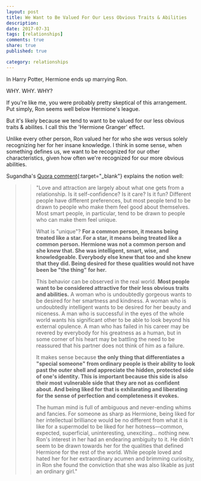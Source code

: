 ```yaml
---
layout: post
title: We Want to Be Valued For Our Less Obvious Traits & Abilities
description: 
date: 2017-07-31
tags: [relationships]
comments: true
share: true
published: true

category: relationships
---
```


In Harry Potter, Hermione ends up marrying Ron.

WHY.
WHY. 
WHY?

If you're like me, you were probably pretty skeptical of this arrangement. Put simply, Ron seems well below Hermione's league. 


But it's likely because we tend to want to be valued for our less obvious traits & abilites. I call this the 'Hermione Granger' effect. 

Unlike every other person, Ron valued her for who she _was_ versus solely recognizing her for her insane knowledge. I think in some sense, when something defines us, we want to be recognized for our other characteristics, given how often we're recognized for our more obvious abilities. 

Sugandha's [Quora comment](https://www.quora.com/Why-is-Hermione-never-attracted-to-Harry-Why-fall-in-love-with-Ron-instead-of-Harry){:target="_blank"} explains the notion well:

> > "Love and attraction are largely about what one gets from a relationship. Is it self-confidence? Is it care? Is it fun? Different people have different preferences, but most people tend to be drawn to people who make them feel good about themselves. Most smart people, in particular, tend to be drawn to people who can make them feel unique.
> > 
> > What is "unique"? __For a common person, it means being treated like a star. For a star, it means being treated like a common person. Hermione was not a common person and she knew that. She was intelligent, smart, wise, and knowledgeable. Everybody else knew that too and she knew that they did. Being desired for these qualities would not have been be "the thing" for her.__
> > 
> > This behavior can be observed in the real world. __Most people want to be considered attractive for their less obvious traits and abilities.__ A woman who is undoubtedly gorgeous wants to be desired for her smartness and kindness. A woman who is undoubtedly intelligent wants to be desired for her beauty and niceness. A man who is successful in the eyes of the whole world wants his significant other to be able to look beyond his external opulence. A man who has failed in his career may be revered by everybody for his greatness as a human, but in some corner of his heart may be battling the need to be reassured that his partner does not think of him as a failure. 
> > 
> > It makes sense because __the only thing that differentiates a "special someone" from ordinary people is their ability to look past the outer shell and appreciate the hidden, protected side of one's identity. This is important because this side is also their most vulnerable side that they are not as confident about. And being liked for that is exhilarating and liberating for the sense of perfection and completeness it evokes.__
> > 
> > The human mind is full of ambiguous and never-ending whims and fancies. For someone as sharp as Hermione, being liked for her intellectual brilliance would be no different from what it is like for a supermodel to be liked for her hotness—common, expected, superficial, uninteresting, unexciting... nothing new. Ron's interest in her had an endearing ambiguity to it. He didn't seem to be drawn towards her for the qualities that defined Hermione for the rest of the world. While people loved and hated her for her extraordinary acumen and brimming curiosity, in Ron she found the conviction that she was also likable as just an ordinary girl."
